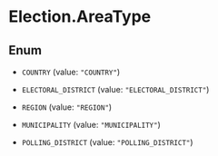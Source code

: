 # Election.AreaType

## Enum


* `COUNTRY` (value: `"COUNTRY"`)

* `ELECTORAL_DISTRICT` (value: `"ELECTORAL_DISTRICT"`)

* `REGION` (value: `"REGION"`)

* `MUNICIPALITY` (value: `"MUNICIPALITY"`)

* `POLLING_DISTRICT` (value: `"POLLING_DISTRICT"`)


